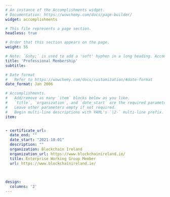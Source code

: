 ```yaml
---
# An instance of the Accomplishments widget.
# Documentation: https://wowchemy.com/docs/page-builder/
widget: accomplishments

# This file represents a page section.
headless: true

# Order that this section appears on the page.
weight: 55

# Note: `&shy;` is used to add a 'soft' hyphen in a long heading. Accomplish&shy;ments
title: 'Professional Membership'
subtitle:

# Date format
#   Refer to https://wowchemy.com/docs/customization/#date-format
date_format: Jan 2006

# Accomplishments.
#   Add/remove as many `item` blocks below as you like.
#   `title`, `organization`, and `date_start` are the required parameters.
#   Leave other parameters empty if not required.
#   Begin multi-line descriptions with YAML's `|2-` multi-line prefix.
item:


- certificate_url: 
  date_end: ""
  date_start: "2021-10-01"
  description: ""
  organization: Blockchain Ireland
  organization_url: https://www.blockchainireland.ie/
  title: Enterprise Working Group Member 
  url: https://www.blockchainireland.ie/
  

  
design:
  columns: '2' 
---
```

